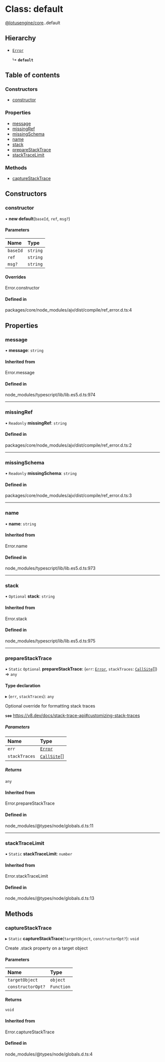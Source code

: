 # Class: default

[@lotusengine/core](../wiki/@lotusengine.core).[<internal>](../wiki/@lotusengine.core.%3Cinternal%3E).default

## Hierarchy

- [`Error`](../wiki/@lotusengine.core.%3Cinternal%3E#error)

  ↳ **`default`**

## Table of contents

### Constructors

- [constructor](../wiki/@lotusengine.core.%3Cinternal%3E.default#constructor)

### Properties

- [message](../wiki/@lotusengine.core.%3Cinternal%3E.default#message)
- [missingRef](../wiki/@lotusengine.core.%3Cinternal%3E.default#missingref)
- [missingSchema](../wiki/@lotusengine.core.%3Cinternal%3E.default#missingschema)
- [name](../wiki/@lotusengine.core.%3Cinternal%3E.default#name)
- [stack](../wiki/@lotusengine.core.%3Cinternal%3E.default#stack)
- [prepareStackTrace](../wiki/@lotusengine.core.%3Cinternal%3E.default#preparestacktrace)
- [stackTraceLimit](../wiki/@lotusengine.core.%3Cinternal%3E.default#stacktracelimit)

### Methods

- [captureStackTrace](../wiki/@lotusengine.core.%3Cinternal%3E.default#capturestacktrace)

## Constructors

### constructor

• **new default**(`baseId`, `ref`, `msg?`)

#### Parameters

| Name | Type |
| :------ | :------ |
| `baseId` | `string` |
| `ref` | `string` |
| `msg?` | `string` |

#### Overrides

Error.constructor

#### Defined in

packages/core/node_modules/ajv/dist/compile/ref_error.d.ts:4

## Properties

### message

• **message**: `string`

#### Inherited from

Error.message

#### Defined in

node_modules/typescript/lib/lib.es5.d.ts:974

___

### missingRef

• `Readonly` **missingRef**: `string`

#### Defined in

packages/core/node_modules/ajv/dist/compile/ref_error.d.ts:2

___

### missingSchema

• `Readonly` **missingSchema**: `string`

#### Defined in

packages/core/node_modules/ajv/dist/compile/ref_error.d.ts:3

___

### name

• **name**: `string`

#### Inherited from

Error.name

#### Defined in

node_modules/typescript/lib/lib.es5.d.ts:973

___

### stack

• `Optional` **stack**: `string`

#### Inherited from

Error.stack

#### Defined in

node_modules/typescript/lib/lib.es5.d.ts:975

___

### prepareStackTrace

▪ `Static` `Optional` **prepareStackTrace**: (`err`: [`Error`](../wiki/@lotusengine.core.%3Cinternal%3E#error), `stackTraces`: [`CallSite`](../wiki/@lotusengine.core.%3Cinternal%3E.CallSite)[]) => `any`

#### Type declaration

▸ (`err`, `stackTraces`): `any`

Optional override for formatting stack traces

**`see`** https://v8.dev/docs/stack-trace-api#customizing-stack-traces

##### Parameters

| Name | Type |
| :------ | :------ |
| `err` | [`Error`](../wiki/@lotusengine.core.%3Cinternal%3E#error) |
| `stackTraces` | [`CallSite`](../wiki/@lotusengine.core.%3Cinternal%3E.CallSite)[] |

##### Returns

`any`

#### Inherited from

Error.prepareStackTrace

#### Defined in

node_modules/@types/node/globals.d.ts:11

___

### stackTraceLimit

▪ `Static` **stackTraceLimit**: `number`

#### Inherited from

Error.stackTraceLimit

#### Defined in

node_modules/@types/node/globals.d.ts:13

## Methods

### captureStackTrace

▸ `Static` **captureStackTrace**(`targetObject`, `constructorOpt?`): `void`

Create .stack property on a target object

#### Parameters

| Name | Type |
| :------ | :------ |
| `targetObject` | `object` |
| `constructorOpt?` | `Function` |

#### Returns

`void`

#### Inherited from

Error.captureStackTrace

#### Defined in

node_modules/@types/node/globals.d.ts:4
